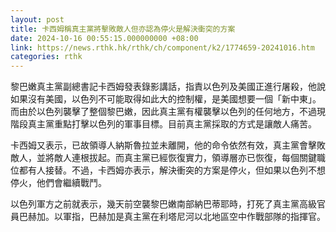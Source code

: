 ```yaml
---
layout: post
title: 卡西姆稱真主黨將擊敗敵人但亦認為停火是解決衝突的方案
date: 2024-10-16 00:55:15.000000000 +08:00
link: https://news.rthk.hk/rthk/ch/component/k2/1774659-20241016.htm
categories: rthk
---
```


黎巴嫩真主黨副總書記卡西姆發表錄影講話，指責以色列及美國正進行屠殺，他說如果沒有美國，以色列不可能取得如此大的控制權，是美國想要一個「新中東」。而由於以色列襲擊了整個黎巴嫩，因此真主黨有權襲擊以色列的任何地方，不過現階段真主黨重點打擊以色列的軍事目標。目前真主黨採取的方式是讓敵人痛苦。

卡西姆又表示，已故領導人納斯魯拉並未離開，他的命令依然有效，真主黨會擊敗敵人，並將敵人連根拔起。而真主黨已經恢復實力，領導層亦已恢復，每個關鍵職位都有人接替。不過，卡西姆亦表示，解決衝突的方案是停火，但如果以色列不想停火，他們會繼續戰鬥。

以色列軍方之前就表示，幾天前空襲黎巴嫩南部納巴蒂耶時，打死了真主黨高級官員巴赫加。以軍指，巴赫加是真主黨在利塔尼河以北地區空中作戰部隊的指揮官。
